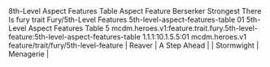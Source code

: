 <ability>
  <name>8th-Level Aspect Features Table</name>
  <keywords>
    <keyword>Aspect</keyword>
  </keywords>
  <type>Feature</type>
  <distance>Berserker</distance>
  <target>Strongest There Is</target>
  <metadata>
    <class>fury</class>
    <feature_type>trait</feature_type>
    <file_dpath>Fury/5th-Level Features</file_dpath>
    <item_id>5th-level-aspect-features-table</item_id>
    <item_index>01</item_index>
    <item_name>5th-Level Aspect Features Table</item_name>
    <level>5</level>
    <scc>mcdm.heroes.v1:feature.trait.fury.5th-level-feature:5th-level-aspect-features-table</scc>
    <scdc>1.1.1:10.1.5.5:01</scdc>
    <source>mcdm.heroes.v1</source>
    <type>feature/trait/fury/5th-level-feature</type>
  </metadata>
  <effects>
    <effect type="mundane">| Reaver     | A Step Ahead       |
| Stormwight | Menagerie          |</effect>
  </effects>
</ability>
